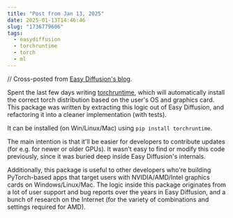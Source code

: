 ```yaml
---
title: "Post from Jan 13, 2025"
date: 2025-01-13T14:46:46
slug: "1736779606"
tags:
  - easydiffusion
  - torchruntime
  - torch
  - ml
---
```


// Cross-posted from [Easy Diffusion's blog](https://easydiffusion.github.io/blog/1736779606).

Spent the last few days writing [torchruntime](https://github.com/easydiffusion/torchruntime), which will automatically install the correct torch distribution based on the user's OS and graphics card. This package was written by extracting this logic out of Easy Diffusion, and refactoring it into a cleaner implementation (with tests).

It can be installed (on Win/Linux/Mac) using `pip install torchruntime`.

The main intention is that it'll be easier for developers to contribute updates (for e.g. for newer or older GPUs). It wasn't easy to find or modify this code previously, since it was buried deep inside Easy Diffusion's internals.

Additionally, this package is useful to other developers who're building PyTorch-based apps that target users with NVIDIA/AMD/Intel graphics cards on Windows/Linux/Mac. The logic inside this package originates from a lot of user support and bug reports over the years in Easy Diffusion, and a bunch of research on the Internet (for the variety of combinations and settings required for AMD).